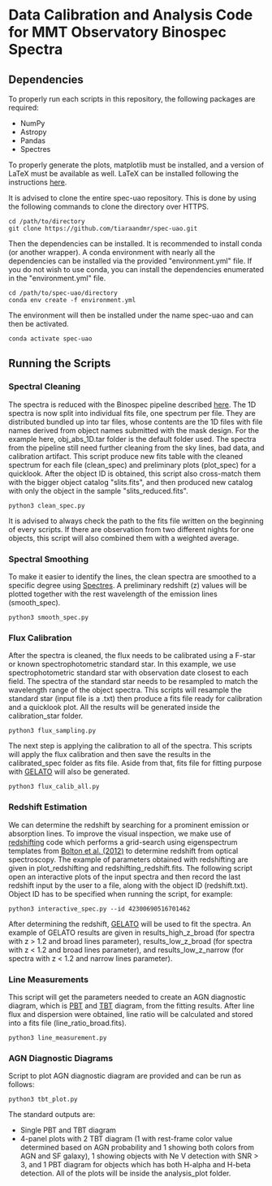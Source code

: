 # Data Calibration and Analysis Code for MMT Observatory Binospec Spectra

## Dependencies
To properly run each scripts in this repository, the following packages are required:
- NumPy
- Astropy
- Pandas
- Spectres

To properly generate the plots, matplotlib must be installed, and a version of LaTeX must be available as well. LaTeX can be installed following the instructions [here](https://www.latex-project.org/get/).

It is advised to clone the entire spec-uao repository. This is done by using the following commands to clone the directory over HTTPS.

```
cd /path/to/directory
git clone https://github.com/tiaraandmr/spec-uao.git
```

Then the dependencies can be installed. It is recommended to install conda (or another wrapper). A conda environment with nearly all the dependencies can be installed via the provided "environment.yml" file. If you do not wish to use conda, you can install the dependencies enumerated in the "environment.yml" file.

```
cd /path/to/spec-uao/directory
conda env create -f environment.yml
```

The environment will then be installed under the name spec-uao and can then be activated.

```
conda activate spec-uao
```

## Running the Scripts
### Spectral Cleaning
The spectra is reduced with the Binospec pipeline described [here](https://bitbucket.org/chil_sai/binospec/wiki/Home). The 1D spectra is now split into individual fits file, one spectrum per file. They are distributed bundled up into tar files, whose contents are the 1D files with file names derived from object names submitted with the mask design. For the example here, obj_abs_1D.tar folder is the default folder used. The spectra from the pipeline still need further cleaning from the sky lines, bad data, and calibration artifact. This script produce new fits table with the cleaned spectrum for each file (clean_spec) and preliminary plots (plot_spec) for a quicklook. After the object ID is obtained, this script also cross-match them with the bigger object catalog "slits.fits", and then produced new catalog with only the object in the sample "slits_reduced.fits".

```
python3 clean_spec.py
```

It is advised to always check the path to the fits file written on the beginning of every scripts. If there are observation from two different nights for one objects, this script will also combined them with a weighted average. 

### Spectral Smoothing
To make it easier to identify the lines, the clean spectra are smoothed to a specific degree using [Spectres](https://github.com/ACCarnall/spectres?tab=readme-ov-file). A preliminary redshift (z) values will be plotted together with the rest wavelength of the emission lines (smooth_spec). 

```
python3 smooth_spec.py
```

### Flux Calibration
After the spectra is cleaned, the flux needs to be calibrated using a F-star or known spectrophotometric standard star. In this example, we use spectrophotometric standard star with observation date closest to each field. The spectra of the standard star needs to be resampled to match the wavelength range of the object spectra. This scripts will resample the standard star (input file is a .txt) then produce a fits file ready for calibration and a quicklook plot. All the results will be generated inside the calibration_star folder.

```
python3 flux_sampling.py
```
The next step is applying the calibration to all of the spectra. This scripts will apply the flux calibration and then save the results in the calibrated_spec folder as fits file. Aside from that, fits file for fitting purpose with [GELATO](https://github.com/TheSkyentist/GELATO) will also be generated.

```
python3 flux_calib_all.py
```

### Redshift Estimation
We can determine the redshift by searching for a prominent emission or absorption lines. To improve the visual inspection, we make use of [redshifting](https://github.com/sdjohnson-astro/redshifting) code which performs a grid-search using eigenspectrum templates from [Bolton et al. (2012)](https://iopscience.iop.org/article/10.1088/0004-6256/144/5/144) to determine redshift from optical spectroscopy. The example of parameters obtained with redshifting are given in plot_redshifting and redshifting_redshift.fits. The following script open an interactive plots of the input spectra and then record the last redshift input by the user to a file, along with the object ID (redshift.txt). Object ID has to be specified when running the script, for example:

```
python3 interactive_spec.py --id 42300690516701462
```
After determining the redshift, [GELATO](https://github.com/TheSkyentist/GELATO) will be used to fit the spectra. An example of GELATO results are given in results_high_z_broad (for spectra with z > 1.2 and broad lines parameter), results_low_z_broad (for spectra with z < 1.2 and broad lines parameter), and results_low_z_narrow (for spectra with z < 1.2 and narrow lines parameter).

### Line Measurements
This script will get the parameters needed to create an AGN diagnostic diagram, which is [PBT](https://iopscience.iop.org/article/10.1086/130766) and [TBT](https://iopscience.iop.org/article/10.1088/0004-637X/742/1/46) diagram, from the fitting results. After line flux and dispersion were obtained, line ratio will be calculated and stored into a fits file (line_ratio_broad.fits).

```
python3 line_measurement.py
```

### AGN Diagnostic Diagrams
Script to plot AGN diagnostic diagram are provided and can be run as follows:

```
python3 tbt_plot.py
```

The standard outputs are:
- Single PBT and TBT diagram
- 4-panel plots with 2 TBT diagram (1 with rest-frame color value determined based on AGN probability and 1 showing both colors from AGN and SF galaxy), 1 showing objects with Ne V detection with SNR > 3, and 1 PBT diagram for objects which has both H-alpha and H-beta detection. 
All of the plots will be inside the analysis_plot folder.